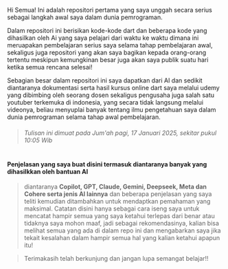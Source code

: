 Hi Semua! Ini adalah repositori pertama yang saya unggah secara serius sebagai langkah awal saya dalam dunia pemrograman.

Dalam repositori ini berisikan kode-kode dart dan beberapa kode yang dihasilkan oleh Ai yang saya pelajari dari waktu ke waktu dimana ini meruapakan pembelajaran serius saya selama tahap pembelajaran awal, sekaligus juga repositori yang akan saya bagikan kepada orang-orang tertentu meskipun kemungkinan besar juga akan saya publik suatu hari ketika semua rencana selesai!

Sebagian besar dalam repositori ini saya dapatkan dari AI dan sedikit diantaranya dokumentasi serta hasil kursus online dart saya melalui udemy yang dibimbing oleh seorang dosen sekaligus pengusaha juga salah satu youtuber terkemuka di indonesia, yang secara tidak langsung melalui videonya, beliau menyuplai banyak tentang ilmu pengetahuan saya dalam dunia pemrograman selama tahap awal pembelajaran.

> ###### Tulisan ini dimuat pada Jum'ah pagi, 17 Januari 2025, sekitar pukul 10:05 Wib

#

#### Penjelasan yang saya buat disini termasuk diantaranya banyak yang dihasilkkan oleh bantuan AI

> diantaranya **Copilot, GPT, Claude, Gemini, Deepseek, Meta dan Cohere serta jenis AI lainnya** dan beberapa penjelasan yang saya teliti kemudian ditambahkan untuk mendaptkan pemahaman yang maksimal. Catatan disini hanya sebagai cara iseng saya untuk mencatat hampir semua yang saya ketahui terlepas dari benar atau tidaknya saya mohon maaf, jadi sebagai rekomendasinya, kalian bisa melihat semua yang ada di dalam repo ini dan mengabarkan saya jika tekait kesalahan dalam hampir semua hal yang kalian ketahui apapun itu!

> Terimakasih telah berkunjung dan jangan lupa semangat belajar!!
